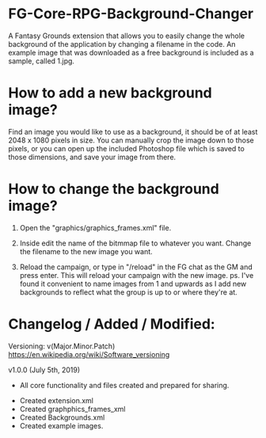 # FG-Core-RPG-Background-Changer
A Fantasy Grounds extension that allows you to easily change the whole background of the application by changing a filename in the code.
An example image that was downloaded as a free background is included as a sample, called 1.jpg.


# How to add a new background image?

Find an image you would like to use as a background, it should be of at least 2048 x 1080 pixels in size.
You can manually crop the image down to those pixels, or you can open up the included Photoshop file which is saved to those dimensions, and save your image from there.


# How to change the background image?

1) Open the "graphics/graphics_frames.xml" file.
2) Inside edit the name of the bitmmap file to whatever you want. Change the filename to the new image you want.
3) Reload the campaign, or type in "/reload" in the FG chat as the GM and press enter. This will reload your campaign with the new image.
ps. I've found it convenient to name images from 1 and upwards as I add new backgrounds to reflect what the group is up to or where they're at.

	<!-- Desktop background -->
	<framedef name="desktop">
		<bitmap file="graphics/backgrounds/1.jpg" />
		<right rect="0,0,0,0" />		
		<middle rect="0,0,2048,1080" />
	</framedef>



# Changelog / Added / Modified:
Versioning: v(Major.Minor.Patch) https://en.wikipedia.org/wiki/Software_versioning

v1.0.0 (July 5th, 2019)
* All core functionality and files created and prepared for sharing.
- Created extension.xml
- Created graphphics_frames_xml
- Created Backgrounds.xml 
- Created example images.
